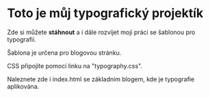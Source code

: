 # Toto je můj typografický projektík

Zde si můžete **stáhnout** a i dále rozvíjet moji práci se šablonou pro typografii.

Šablona je určena pro blogovou stránku.

CSS připojíte pomocí linku na "typography.css".

Naleznete zde i index.html se základním blogem, kde je typografie aplikována.